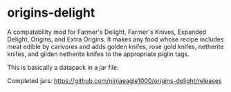 # origins-delight
A compatability mod for Farmer's Delight, Farmer's Knives, Expanded Delight, Origins, and Extra Origins.  It makes any food whose recipe includes meat edible by carivores and adds golden knifes, rose gold knifes, netherite knifes, and gilden netherite knifes to the appropriate piglin tags.

This is basically a datapack in a jar file.

Completed jars: https://github.com/ninjaeagle1000/origins-delight/releases
